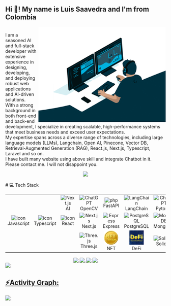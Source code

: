 <h2 align="left">Hi 👋! My name is Luis Saavedra and I'm from Colombia</h2>
</p>
<img align="right" width="400" src="https://github.com/EuJinnLucaShow/EuJinnLucaShow/blob/main/img/deweloper.gif" />
<p>
  <br />
I am a seasoned AI and full-stack developer with extensive experience in designing, developing, and deploying robust web applications and AI-driven solutions.<br />
With a strong background in both front-end and back-end development, I specialize in creating scalable, high-performance systems that meet business needs and exceed user expectations.<br />
My expertise spans across a diverse range of technologies, including large language models (LLMs), Langchain, Open AI, Pinecone, Vector DB, Retrieval-Augmented Generation (RAG), React.js, Next.js, Typescript, Laravel and so on.<br />
I have built many website using above skill and integrate Chatbot in it.<br />
Please contact me. I will not disappoint you.<br />
<p align="center">
  <a href="https://github.com/Luis96920">
    <img src="https://readme-typing-svg.herokuapp.com/?lines=+Senior%20AI%20Developer;Full%20Stack%20Developer;6%2B%20years%20of%20rich%20IT%20experience;&font=Anton&center=true&width=650&height=120&color=58a6ff&vCenter=true&size=45%22">
  </a>
</p>
# 💻 Tech Stack

<table align="center">
  <tr>
    <td align="center" width="100">
    </td>
    <td align="center" width="100">
    </td>
    <td align="center" width="100">
      <img src="https://skillicons.dev/icons?i=ai" width="45" height="45" alt="Next.js" />
      <br>AI 
    </td>
    <td align="center" width="100">
      <img src="https://skillicons.dev/icons?i=opencv" width="45" height="45" alt="ChatGPT" />
      <br>OpenCV
    </td>
    <td align="center" width="100">
      <img src="https://skillicons.dev/icons?i=fastapi" width="45" height="45" alt="php" />
      <br>FastAPI
    </td>
    <td align="center" width="100">
      <img src="https://connectors.airbyte.com/files/metadata/airbyte/destination-langchain/latest/icon.svg" width="45" height="45" alt="LangChain" />
      <br>LangChain 
    </td>
    <td align="center" width="100">
      <img src="https://skillicons.dev/icons?i=pytorch" width="45" height="45" alt="ChatGPT" />
      <br>Pytorch
    </td>
    <td align="center" width="100">
      <img src="https://techstack-generator.vercel.app/python-icon.svg" alt="icon" width="55" height="55" />
      <br>Python
    </td>
    <td align="center" width="100">
    </td>
    <td align="center" width="100">
    </td>
  </tr>
  <tr>
    <td align="center" width="100">
      <img src="https://techstack-generator.vercel.app/js-icon.svg" alt="icon" width="55" height="55" />
      <br>Javascript
    </td>
    <td align="center" width="100">
      <img src="https://techstack-generator.vercel.app/ts-icon.svg" alt="icon" width="55" height="55" />
      <br>Typescript
    </td>
    <td align="center" width="100">
      <img src="https://techstack-generator.vercel.app/react-icon.svg" alt="icon" width="55" height="55" />
      <br>React
    </td>
    <td align="center" width="100">
      <img src="https://skillicons.dev/icons?i=nextjs" width="45" height="45" alt="Next.js" />
      <br>Next.js
    </td>
    <td align="center" width="100">
      <img src="https://skillicons.dev/icons?i=express" width="45" height="45" alt="Express" />
      <br>Express
    </td>
    <td align="center" width="100">
      <img src="https://skillicons.dev/icons?i=postgres" width="45" height="45" alt="PostgreSQL" />
      <br>PostgreSQL
    </td>
    <td align="center" width="100">
      <img src="https://skillicons.dev/icons?i=mongodb" width="45" height="45" alt="MongoDB" />
      <br>MongoDB
    </td>
    <td align="center" width="100">
      <img src="https://skillicons.dev/icons?i=laravel" width="45" height="45" alt="laravel" />
      <br>Laravel
    </td>
      <td align="center" width="100">
      <img src="https://skillicons.dev/icons?i=materialui" width="45" height="45" alt="MUI v5" />
      <br>MaterialUI
    </td>
    <td align="center" width="100">
      <img src="https://skillicons.dev/icons?i=tailwind" width="45" height="45" alt="Tailwind" />
      <br>Tailwind
    </td>
  </tr>
  <tr>  
    <td align="center" width="100">
    </td>
    <td align="center" width="100">
    </td>
    <td align="center" width="100">
    </td>
    <td align="center" width="100">
      <img src="https://skillicons.dev/icons?i=threejs" width="45" height="45" alt="Three.js" />
      <br>Three.js
    </td>
    <td align="center" width="100">
      <img src="https://github.com/kroim/profile/blob/master/icons/icon_nft.png?raw=true" height="45" >
      <br>NFT
    </td>
    <td align="center" width="100">
      <img src="https://github.com/kroim/profile/blob/master/icons/icon_defi.png?raw=true" height="45" >
      <br>DeFi
    </td>
    <td align="center" width="100">
      <img src="https://skillicons.dev/icons?i=solidity" width="45" height="45" alt="Solidity" />
      <br>Solidity
    </td>
   <td align="center" width="100">
    </td>
    <td align="center" width="100">
    </td>
    <td align="center" width="100">
    </td>
  </tr>
</table>
<div align="center">
<a href="https://github.com/ThecoderPinar">
<img align="center" src="http://github-profile-summary-cards.vercel.app/api/cards/stats?username=luis96920&theme=2077" height="180em" />
<img align="center" src="http://github-profile-summary-cards.vercel.app/api/cards/most-commit-language?username=luis96920&theme=2077" height="180em" />
<img align="center" src="http://github-profile-summary-cards.vercel.app/api/cards/repos-per-language?username=luis96920&theme=2077" height="180em" />
<img align="center" src="http://github-profile-summary-cards.vercel.app/api/cards/productive-time?username=luis96920&theme=2077" height="180em" />
</div>
<img src="https://user-images.githubusercontent.com/73097560/115834477-dbab4500-a447-11eb-908a-139a6edaec5c.gif"><h2 align="left">⚡Activity Graph:</h2>
<img align="center" src="https://github-readme-activity-graph.vercel.app/graph?username=luis96920&theme=synthwave-84"/>
</div>
<br clear="both">


